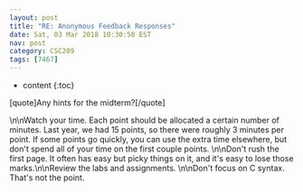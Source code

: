 ```yaml
---
layout: post
title: "RE: Anonymous Feedback Responses"
date: Sat, 03 Mar 2018 10:30:50 EST
nav: post
category: CSC209
tags: [7467]
---
```


* content
{:toc}

[quote]Any hints for the midterm?[/quote]
<!-- more -->
<p>\n\nWatch your time. Each point should be allocated a certain number of minutes. Last year, we had 15 points, so there were roughly 3 minutes per point. If some points go quickly, you can use the extra time elsewhere, but don't spend all of your time on the first couple points.  \n\nDon't rush the first page. It often has easy but picky things on it, and it's easy to lose those marks.\n\nReview the labs and assignments. \n\nDon't focus on C syntax. That's not the point.</p>
